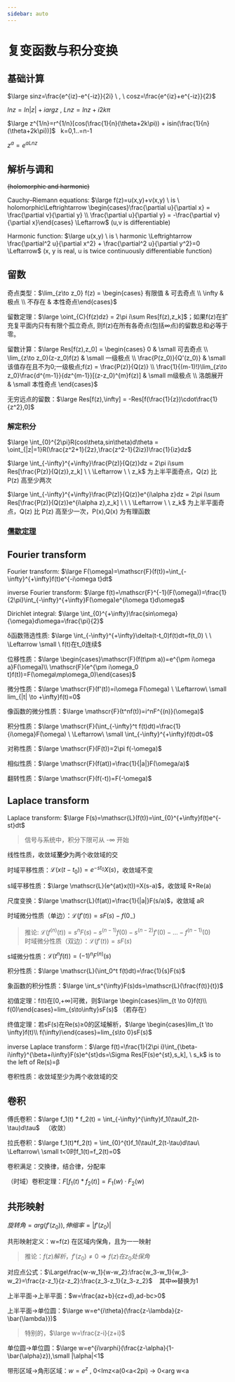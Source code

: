 ```yaml
---
sidebar: auto
---
```

# 复变函数与积分变换
## 基础计算
<span v-pre>$\large sinz=\frac{e^{iz}-e^{-iz}}{2i} \ , \ cosz=\frac{e^{iz}+e^{-iz}}{2}$</span>

<span v-pre>$lnz = ln|z| + iarg z \ , \ Lnz = lnz+i2k\pi$</span>

<span v-pre>$\large z^{1/n}=r^{1/n}[cos(\frac{1}{n}(\theta+2k\pi)) + isin(\frac{1}{n}(\theta+2k\pi))]$</span> &nbsp; k=0,1..=n-1

<span v-pre>$z^a=e^{aLnz}$</span>

## 解析与调和
~~(holomorphic and harmonic)~~

Cauchy–Riemann equations: <span v-pre>$\large f(z)=u(x,y)+v(x,y) \ is \ holomorphic\Leftrightarrow \begin{cases}\frac{\partial u}{\partial x} = \frac{\partial v}{\partial y} \\ \frac{\partial u}{\partial y} = -\frac{\partial v}{\partial x}\end{cases} \Leftarrow$</span> (u,v is differentiable)

Harmonic function: <span v-pre>$\large u(x,y) \ is \ harmonic \Leftrightarrow \frac{\partial^2 u}{\partial x^2} + \frac{\partial^2 u}{\partial y^2}=0 \Leftarrow$</span> (x, y is real, u is twice continuously differentiable function)

## 留数
奇点类型：<span v-pre>$\lim_{z\to z_0} f(z) = \begin{cases} 有限值 & 可去奇点 \\ \infty & 极点 \\ 不存在 & 本性奇点\end{cases}$</span>

留数定理：<span v-pre>$\large \oint_{C}{f(z)dz} = 2\pi i\sum Res[f(z),z_k]$</span>；如果f(z)在扩充复平面内只有有限个孤立奇点,
则f(z)在所有各奇点(包括∞点)的留数总和必等于零。

留数计算：<span v-pre>$\large Res[f(z),z_0] = \begin{cases} 0 & \small 可去奇点 \\ \lim_{z\to z_0}(z-z_0)f(z) & \small 一级极点 \\ \frac{P(z_0)}{Q'(z_0)} & \small 该值存在且不为0;一级极点;f(z) = \frac{P(z)}{Q(z)} \\ \frac{1}{(m-1)!}\lim_{z\to z_0}\frac{d^{m-1}}{dz^{m-1}}[(z-z_0)^{m}f(z)] & \small m级极点 \\ 洛朗展开 & \small 本性奇点 \end{cases}$</span>

无穷远点的留数：<span v-pre>$\large Res[f(z),\infty] = -Res[f(\frac{1}{z})\cdot\frac{1}{z^2},0]$</span>

### 解定积分

<span v-pre>$\large \int_{0}^{2\pi}R(cos\theta,sin\theta)d\theta = \oint_{|z|=1}R(\frac{z^2+1}{2z},\frac{z^2-1}{2iz})\frac{1}{iz}dz$</span>

<span v-pre>$\large \int_{-\infty}^{+\infty}\frac{P(z)}{Q(z)}dz = 2\pi i\sum Res[\frac{P(z)}{Q(z)},z_k] \ \ \Leftarrow \ \  z_k$</span> 为上半平面奇点，Q(z) 比 P(z) 高至少两次

<span v-pre>$\large \int_{-\infty}^{+\infty}\frac{P(z)}{Q(z)}e^{i\alpha z}dz = 2\pi i\sum Res[\frac{P(z)}{Q(z)}e^{i\alpha z},z_k] \ \ \ \Leftarrow \ \ z_k$</span> 为上半平面奇点，Q(z) 比 P(z) 高至少一次，P(x),Q(x) 为有理函数

### [儒歇定理](https://zh.m.wikipedia.org/zh/%E5%84%92%E6%AD%87%E5%AE%9A%E7%90%86)
## Fourier transform
Fourier transform: <span v-pre>$\large F(\omega)=\mathscr{F}(f(t))=\int_{-\infty}^{+\infty}f(t)e^{-i\omega t}dt$</span>

inverse Fourier transform: <span v-pre>$\large f(t)=\mathscr{F}^{-1}(F(\omega))=\frac{1}{2\pi}\int_{-\infty}^{+\infty}F(\omega)e^{i\omega t}d\omega$</span>

Dirichlet integral: <span v-pre>$\large \int_{0}^{+\infty}\frac{sin\omega}{\omega}d\omega=\frac{\pi}{2}$</span>

δ函数筛选性质: <span v-pre>$\large \int_{-\infty}^{+\infty}\delta(t-t_0)f(t)dt=f(t_0) \ \ \Leftarrow \small \ f(t)在t_0连续$</span>

位移性质：<span v-pre>$\large \begin{cases}\mathscr{F}(f(t\pm a))=e^{\pm i\omega a}F(\omega)\\ \mathscr{F}(e^{\pm i\omega_0 t}f(t))=F(\omega\mp\omega_0)\end{cases}$</span>

微分性质：<span v-pre>$\large \mathscr{F}(f'(t))=i\omega F(\omega) \ \Leftarrow\ \small lim_{|t| \to +\infty}f(t)=0$</span>

像函数的微分性质：<span v-pre>$\large \mathscr{F}(t^nf(t))=i^nF^{(n)}(\omega)$</span>

积分性质：<span v-pre>$\large \mathscr{F}(\int_{-\infty}^t f(t)dt)=\frac{1}{i\omega}F(\omega) \ \Leftarrow\ \small \int_{-\infty}^{+\infty}f(t)dt=0$</span>

对称性质：<span v-pre>$\large \mathscr{F}(F(t))=2\pi f(-\omega)$</span>

相似性质：<span v-pre>$\large \mathscr{F}(f(at))=\frac{1}{|a|}F(\omega/a)$</span>

翻转性质：<span v-pre>$\large \mathscr{F}(f(-t))=F(-\omega)$</span>

## Laplace transform
Laplace transform: <span v-pre>$\large F(s)=\mathscr{L}(f(t))=\int_{0}^{+\infty}f(t)e^{-st}dt$</span>

> 信号与系统中，积分下限可从 -∞ 开始

线性性质，收敛域**至少**为两个收敛域的交

时域平移性质：<span v-pre>$\mathscr{L}(x(t-t_0))=e^{-st_0}X(s)$</span>，收敛域不变

s域平移性质：<span v-pre>$\large \mathscr{L}(e^{at}x(t))=X(s-a)$</span>，收敛域 R+Re(a)

尺度变换：<span v-pre>$\large \mathscr{L}(f(at))=\frac{1}{|a|}F(s/a)$</span>，收敛域 aR

<!-- 时域微分：<span v-pre>$\large \mathscr{L}(f'(t))=sF(s)$</span>，收敛域至少 R -->

时域微分性质（单边）：<span v-pre>$\mathscr{L}(f'(t))=sF(s)-f(0_-)$</span>

> 推论: <span v-pre>$\mathscr{L}(f^{(n)}(t))=s^nF(s)-s^{(n-1)}f(0)-s^{(n-2)}f'(0)-...-f^{(n-1)}(0)$</span><br/>
> 时域微分性质（双边）：<span v-pre>$\mathscr{L}(f'(t))=sF(s)$</span>

s域微分性质：<span v-pre>$\mathscr{L}(t^nf(t))=(-1)^nF^{(n)}(s)$</span>

积分性质：<span v-pre>$\large \mathscr{L}(\int_0^t f(t)dt)=\frac{1}{s}F(s)$</span>

象函数的积分性质：<span v-pre>$\large \int_s^{\infty}F(s)ds=\mathscr{L}(\frac{f(t)}{t})$</span>

初值定理：f(t)在[0,+∞]可微，则<span v-pre>$\large \begin{cases}lim_{t \to 0}f(t)\\ f(0)\end{cases}=lim_{s\to\infty}sF(s)$</span>    （若存在）

终值定理：若sF(s)在Re(s)≥0的区域解析，<span v-pre>$\large \begin{cases}lim_{t \to \infty}f(t)\\ f(\infty)\end{cases}=lim_{s\to 0}sF(s)$</span>

inverse Laplace transform：<span v-pre>$\large f(t)=\frac{1}{2\pi i}\int_{\beta-i\infty}^{\beta+i\infty}F(s)e^{st}ds=\Sigma Res[F(s)e^{st},s_k], \ s_k$</span> is to the left of Re(s)=β

卷积性质：收敛域至少为两个收敛域的交

## 卷积
傅氏卷积：<span v-pre>$\large f_1(t) * f_2(t) = \int_{-\infty}^{\infty}f_1(\tau)f_2(t-\tau)d\tau$</span>&nbsp;&nbsp;&nbsp;（收敛）

拉氏卷积：<span v-pre>$\large f_1(t)*f_2(t) = \int_{0}^{t}f_1(\tau)f_2(t-\tau)d\tau\ \Leftarrow\ \small t<0时f_1(t)=f_2(t)=0$</span> 

卷积满足：交换律，结合律，分配率

（时域）卷积定理：<span v-pre>$F[f_1(t)*f_2(t)]=F_1(w)\cdot F_2(w)$</span>

## 共形映射

<span v-pre>$旋转角=arg(f'(z_0)),伸缩率=|f'(z_0)|$</span>

共形映射定义：w=f(z) 在区域内保角，且为一一映射

> 推论：<span v-pre>$f(z)解析，f'(z_0)\neq 0 \Rightarrow f(z)在z_0处保角$</span>

对应点公式：<span v-pre>$\Large\frac{w-w_1}{w-w_2}:\frac{w_3-w_1}{w_3-w_2}=\frac{z-z_1}{z-z_2}:\frac{z_3-z_1}{z_3-z_2}$</span>&nbsp;&nbsp;&nbsp; 其中∞替换为1

上半平面→上半平面：<span v-pre>$w=\frac{az+b}{cz+d},ad-bc>0$</span>

上半平面→单位圆：<span v-pre>$\large w=e^{i\theta}(\frac{z-\lambda}{z-\bar{\lambda}})$</span>

> 特别的，<span v-pre>$\large w=\frac{z-i}{z+i}$</span>

单位圆→单位圆：<span v-pre>$\large w=e^{i\varphi}(\frac{z-\alpha}{1-\bar{\alpha}z}),\small |\alpha|<1$</span>

带形区域→角形区域：<span v-pre>$w=e^z$</span> , 0&lt;Imz&lt;a(0&lt;a&lt;2pi) → 0&lt;arg w&lt;a
